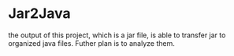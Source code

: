 # Jar2Java
the output of this project, which is a jar file, is able to transfer jar to organized java files. Futher plan is to analyze them.
